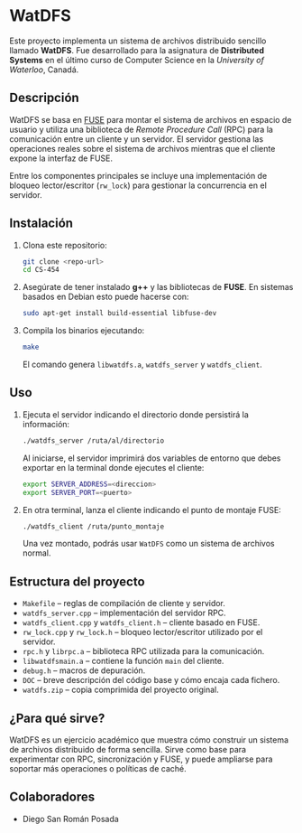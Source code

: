 # WatDFS

Este proyecto implementa un sistema de archivos distribuido sencillo llamado **WatDFS**. Fue desarrollado para la asignatura de **Distributed Systems** en el último curso de Computer Science en la *University of Waterloo*, Canadá.

## Descripción

WatDFS se basa en [FUSE](https://github.com/libfuse/libfuse) para montar el sistema de archivos en espacio de usuario y utiliza una biblioteca de *Remote Procedure Call* (RPC) para la comunicación entre un cliente y un servidor. El servidor gestiona las operaciones reales sobre el sistema de archivos mientras que el cliente expone la interfaz de FUSE.

Entre los componentes principales se incluye una implementación de bloqueo lector/escritor (`rw_lock`) para gestionar la concurrencia en el servidor.

## Instalación

1. Clona este repositorio:
   ```bash
   git clone <repo-url>
   cd CS-454
   ```
2. Asegúrate de tener instalado **g++** y las bibliotecas de **FUSE**.
   En sistemas basados en Debian esto puede hacerse con:
   ```bash
   sudo apt-get install build-essential libfuse-dev
   ```
3. Compila los binarios ejecutando:
   ```bash
   make
   ```
   El comando genera `libwatdfs.a`, `watdfs_server` y `watdfs_client`.

## Uso

1. Ejecuta el servidor indicando el directorio donde persistirá la información:
   ```bash
   ./watdfs_server /ruta/al/directorio
   ```
   Al iniciarse, el servidor imprimirá dos variables de entorno que debes exportar en la terminal donde ejecutes el cliente:
   ```bash
   export SERVER_ADDRESS=<direccion>
   export SERVER_PORT=<puerto>
   ```
2. En otra terminal, lanza el cliente indicando el punto de montaje FUSE:
   ```bash
   ./watdfs_client /ruta/punto_montaje
   ```
   Una vez montado, podrás usar `WatDFS` como un sistema de archivos normal.

## Estructura del proyecto

- `Makefile` – reglas de compilación de cliente y servidor.
- `watdfs_server.cpp` – implementación del servidor RPC.
- `watdfs_client.cpp` y `watdfs_client.h` – cliente basado en FUSE.
- `rw_lock.cpp` y `rw_lock.h` – bloqueo lector/escritor utilizado por el servidor.
- `rpc.h` y `librpc.a` – biblioteca RPC utilizada para la comunicación.
- `libwatdfsmain.a` – contiene la función `main` del cliente.
- `debug.h` – macros de depuración.
- `DOC` – breve descripción del código base y cómo encaja cada fichero.
- `watdfs.zip` – copia comprimida del proyecto original.

## ¿Para qué sirve?

WatDFS es un ejercicio académico que muestra cómo construir un sistema de archivos distribuido de forma sencilla. Sirve como base para experimentar con RPC, sincronización y FUSE, y puede ampliarse para soportar más operaciones o políticas de caché.

## Colaboradores

- Diego San Román Posada
